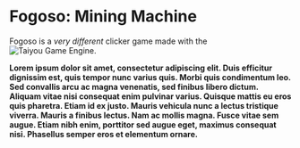 # Fogoso: Mining Machine
Fogoso is a *very different* clicker game made with the ![Taiyou Game Engine](https://github.com/aragubas/taiyou-game-engine).

**Lorem ipsum dolor sit amet, consectetur adipiscing elit. Duis efficitur dignissim est, quis tempor nunc varius quis. Morbi quis condimentum leo. Sed convallis arcu ac magna venenatis, sed finibus libero dictum. Aliquam vitae nisi consequat enim pulvinar varius. Quisque mattis eu eros quis pharetra. Etiam id ex justo. Mauris vehicula nunc a lectus tristique viverra. Mauris a finibus lectus. Nam ac mollis magna. Fusce vitae sem augue. Etiam nibh enim, porttitor sed augue eget, maximus consequat nisi. Phasellus semper eros et elementum ornare.**
